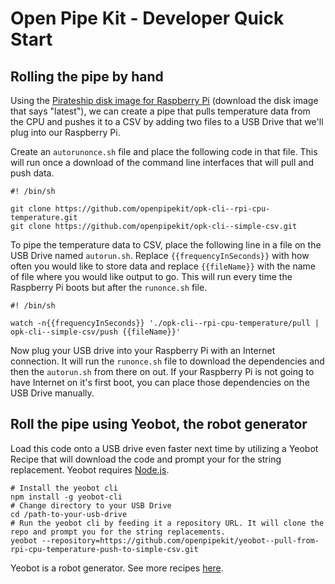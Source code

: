 # Open Pipe Kit - Developer Quick Start

## Rolling the pipe by hand
Using the [Pirateship disk image for Raspberry Pi](http://pirate.sh) (download the disk image that says "latest"), we can create a pipe that pulls temperature data from the CPU and pushes it to a CSV by adding two files to a USB Drive that we'll plug into our Raspberry Pi.

Create an `autorunonce.sh` file and place the following code in that file. This will run once a download of the command line interfaces that will pull and push data.
```
#! /bin/sh

git clone https://github.com/openpipekit/opk-cli--rpi-cpu-temperature.git
git clone https://github.com/openpipekit/opk-cli--simple-csv.git
```

To pipe the temperature data to CSV, place the following line in a file on the USB Drive named `autorun.sh`. Replace `{{frequencyInSeconds}}` with how often you would like to store data and replace `{{fileName}}` with the name of file where you would like output to go. This will run every time the Raspberry Pi boots but after the `runonce.sh` file.
```
#! /bin/sh

watch -n{{frequencyInSeconds}} './opk-cli--rpi-cpu-temperature/pull | opk-cli--simple-csv/push {{fileName}}'
```

Now plug your USB drive into your Raspberry Pi with an Internet connection.  It will run the `runonce.sh` file to download the dependencies and then the `autorun.sh` from there on out. If your Raspberry Pi is not going to have Internet on it's first boot, you can place those dependencies on the USB Drive manually.


## Roll the pipe using Yeobot, the robot generator
Load this code onto a USB drive even faster next time by utilizing a Yeobot Recipe that will download the code and prompt your for the string replacement. Yeobot requires [Node.js](http://nodejs.org).
```
# Install the yeobot cli
npm install -g yeobot-cli
# Change directory to your USB Drive
cd /path-to-your-usb-drive
# Run the yeobot cli by feeding it a repository URL. It will clone the repo and prompt you for the string replacements.
yeobot --repository=https://github.com/openpipekit/yeobot--pull-from-rpi-cpu-temperature-push-to-simple-csv.git
```

Yeobot is a robot generator. See more recipes [here](https://github.com/openpipekit?utf8=%E2%9C%93&query=yeobot--). 


